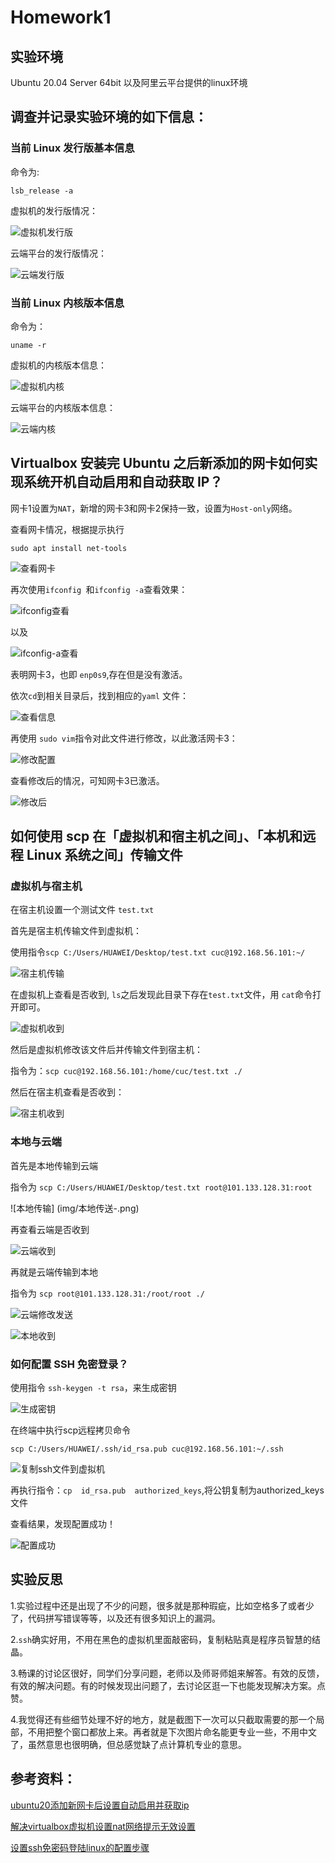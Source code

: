 # Homework1

## 实验环境

Ubuntu 20.04 Server 64bit 以及阿里云平台提供的linux环境

## 调查并记录实验环境的如下信息：
### 当前 Linux 发行版基本信息

命令为:

 `lsb_release -a `

 虚拟机的发行版情况：

![虚拟机发行版](img/虚拟机发行版-.png)

云端平台的发行版情况：

![云端发行版](img/云端发行版-.png)

### 当前 Linux 内核版本信息

命令为：

`uname -r`

虚拟机的内核版本信息：

![虚拟机内核](img/虚拟机内核-.png)

云端平台的内核版本信息：

![云端内核](img/云端内核-.png)

## Virtualbox 安装完 Ubuntu 之后新添加的网卡如何实现系统开机自动启用和自动获取 IP？

网卡1设置为`NAT`，新增的网卡3和网卡2保持一致，设置为`Host-only`网络。

查看网卡情况，根据提示执行

`sudo apt install net-tools`

![查看网卡](img/查看网卡-.png)

再次使用`ifconfig `和`ifconfig -a`查看效果：

![ifconfig查看](img/ifconfig-.png)

以及

![ifconfig-a查看](img/ifconfiga-.png)

表明网卡3，也即 `enp0s9`,存在但是没有激活。

依次`cd`到相关目录后，找到相应的`yaml` 文件： 

![查看信息](img/查看信息-.png)

再使用 `sudo vim`指令对此文件进行修改，以此激活网卡3：

![修改配置](img/修改配置-.png)

查看修改后的情况，可知网卡3已激活。

![修改后](img/修改后-.png)

## 如何使用 scp 在「虚拟机和宿主机之间」、「本机和远程 Linux 系统之间」传输文件

### 虚拟机与宿主机

在宿主机设置一个测试文件 `test.txt`

首先是宿主机传输文件到虚拟机：

使用指令`scp C:/Users/HUAWEI/Desktop/test.txt cuc@192.168.56.101:~/`

![宿主机传输](img/宿主机传输-.png)

在虚拟机上查看是否收到, `ls`之后发现此目录下存在`test.txt`文件，用 `cat`命令打开即可。

![虚拟机收到](img/虚拟机接收-.png)

然后是虚拟机修改该文件后并传输文件到宿主机：

指令为：`scp cuc@192.168.56.101:/home/cuc/test.txt ./`


然后在宿主机查看是否收到：

![宿主机收到](img/宿主机收到-.png)


### 本地与云端 ###

首先是本地传输到云端

指令为 `scp C:/Users/HUAWEI/Desktop/test.txt root@101.133.128.31:root`

 ![本地传输] (img/本地传送-.png)

 再查看云端是否收到

 ![云端收到](img/远程收到-.png)

 再就是云端传输到本地

 指令为  `scp root@101.133.128.31:/root/root ./`

 ![云端修改发送](img/远端修改并准备发送-.png)

 ![本地收到](img/本地收到-.png)

### 如何配置 SSH 免密登录？

使用指令 `ssh-keygen -t rsa`，来生成密钥

![生成密钥](img/生成密钥-.png)

在终端中执行scp远程拷贝命令

`scp C:/Users/HUAWEI/.ssh/id_rsa.pub cuc@192.168.56.101:~/.ssh`

![复制ssh文件到虚拟机](img/复制ssh文件到虚拟机-.png)

 再执行指令：`cp  id_rsa.pub  authorized_keys`,将公钥复制为authorized_keys文件

 查看结果，发现配置成功！

 ![配置成功](img/免密登录配置成功-.png)


## 实验反思

1.实验过程中还是出现了不少的问题，很多就是那种瑕疵，比如空格多了或者少了，代码拼写错误等等，以及还有很多知识上的漏洞。

2.`ssh`确实好用，不用在黑色的虚拟机里面敲密码，复制粘贴真是程序员智慧的结晶。

3.畅课的讨论区很好，同学们分享问题，老师以及师哥师姐来解答。有效的反馈，有效的解决问题。有的时候发现出问题了，去讨论区逛一下也能发现解决方案。点赞。

4.我觉得还有些细节处理不好的地方，就是截图下一次可以只截取需要的那一个局部，不用把整个窗口都放上来。再者就是下次图片命名能更专业一些，不用中文了，虽然意思也很明确，但总感觉缺了点计算机专业的意思。




## 参考资料：
[ubuntu20添加新网卡后设置自动启用并获取ip](https://blog.csdn.net/xiongyangg/article/details/110206220)

[解决virtualbox虚拟机设置nat网络提示无效设置](https://jingyan.baidu.com/article/a3f121e4850c98fc9052bb97.html)

[设置ssh免密码登陆linux的配置步骤](https://www.jianshu.com/p/e9db116fef8c)
